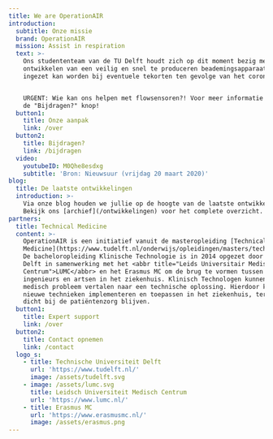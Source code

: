 ```yaml
---
title: We are OperationAIR
introduction:
  subtitle: Onze missie
  brand: OperationAIR
  mission: Assist in respiration
  text: >-
    Ons studententeam van de TU Delft houdt zich op dit moment bezig met het
    ontwikkelen van een veilig en snel te produceren beademingsapparaat, dat
    ingezet kan worden bij eventuele tekorten ten gevolge van het coronavirus.


    URGENT: Wie kan ons helpen met flowsensoren?! Voor meer informatie klik op
    de "Bijdragen?" knop!
  button1:
    title: Onze aanpak
    link: /over
  button2:
    title: Bijdragen?
    link: /bijdragen
  video:
    youtubeID: M0Qhe8esdxg
    subtitle: 'Bron: Nieuwsuur (vrijdag 20 maart 2020)'
blog:
  title: De laatste ontwikkelingen
  introduction: >-
    Via onze blog houden we jullie op de hoogte van de laatste ontwikkelingen.
    Bekijk ons [archief](/ontwikkelingen) voor het complete overzicht.
partners:
  title: Technical Medicine
  content: >-
    OperationAIR is een initiatief vanuit de masteropleiding [Technical
    Medicine](https://www.tudelft.nl/onderwijs/opleidingen/masters/technical-medicine/msc-technical-medicine/).
    De bacheloropleiding Klinische Technologie is in 2014 opgezet door de TU
    Delft in samenwerking met het <abbr title="Leids Universitair Medisch
    Centrum">LUMC</abbr> en het Erasmus MC om de brug te vormen tussen de
    ingenieurs en artsen in het ziekenhuis. Klinisch Technologen kunnen een
    medisch probleem vertalen naar een technische oplossing. Hierdoor kunnen zij
    nieuwe technieken implementeren en toepassen in het ziekenhuis, terwijl ze
    dicht bij de patiëntenzorg blijven.
  button1:
    title: Expert support
    link: /over
  button2:
    title: Contact opnemen
    link: /contact
  logo_s:
    - title: Technische Universiteit Delft
      url: 'https://www.tudelft.nl/'
      image: /assets/tudelft.svg
    - image: /assets/lumc.svg
      title: Leidsch Universiteit Medisch Centrum
      url: 'https://www.lumc.nl/'
    - title: Erasmus MC
      url: 'https://www.erasmusmc.nl/'
      image: /assets/erasmus.png
---
```


